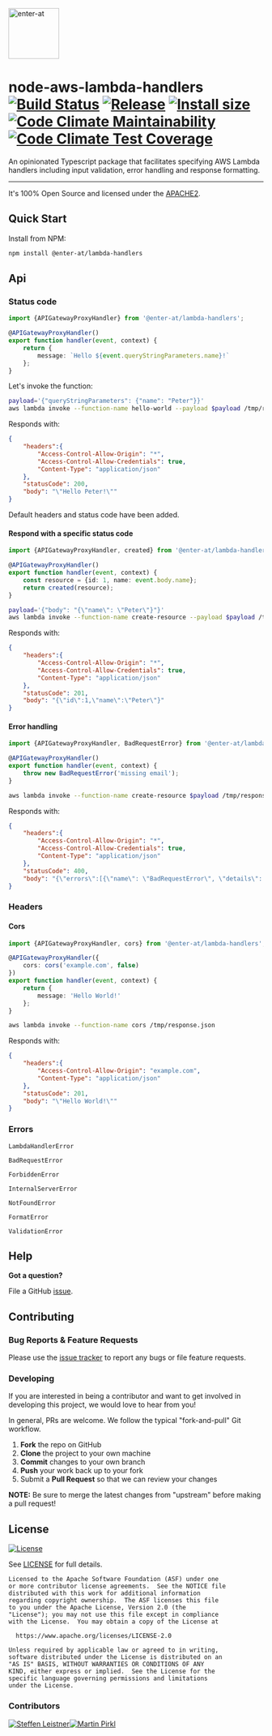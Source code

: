 <!--

  ** DO NOT EDIT THIS FILE
  **
  ** This file was automatically generated by the `build-harness`.
  ** 1) Make all changes to `README.yaml`
  ** 2) Run `make init` (you only need to do this once)
  ** 3) Run`make readme` to rebuild this file.
  **

  -->

[<img src="https://res.cloudinary.com/enter-at/image/upload/v1576145406/static/logo-svg.svg" alt="enter-at" width="100">][website]

# node-aws-lambda-handlers [![Build Status](https://github.com/enter-at/node-aws-lambda-handlers/workflows/Lint%20&%20Test/badge.svg)](https://github.com/enter-at/node-aws-lambda-handlers/actions) [![Release](https://img.shields.io/npm/v/@enter-at/lambda-handlers.svg)](https://www.npmjs.com/package/@enter-at/lambda-handlers) [![Install size](https://packagephobia.now.sh/badge?p=@enter-at/lambda-handlers)](https://packagephobia.now.sh/result?p=@enter-at/lambda-handlers) [![Code Climate Maintainability](https://api.codeclimate.com/v1/badges/9a0d3859c2196e212e96/maintainability)](https://codeclimate.com/github/enter-at/node-aws-lambda-handlers/maintainability) [![Code Climate Test Coverage](https://api.codeclimate.com/v1/badges/9a0d3859c2196e212e96/test_coverage)](https://codeclimate.com/github/enter-at/node-aws-lambda-handlers/test_coverage)


An opinionated Typescript package that facilitates specifying AWS Lambda handlers including input validation,
error handling and response formatting.


---


It's 100% Open Source and licensed under the [APACHE2](LICENSE).






## Quick Start

Install from NPM:
```bash
npm install @enter-at/lambda-handlers
```






## Api
### Status code

```typescript
import {APIGatewayProxyHandler} from '@enter-at/lambda-handlers';

@APIGatewayProxyHandler()
export function handler(event, context) {
    return {
        message: `Hello ${event.queryStringParameters.name}!`
    };
}
```

Let's invoke the function:

```bash
payload='{"queryStringParameters": {"name": "Peter"}}'
aws lambda invoke --function-name hello-world --payload $payload /tmp/response.json
```

Responds with:

```json
{
    "headers":{
        "Access-Control-Allow-Origin": "*",
        "Access-Control-Allow-Credentials": true,
        "Content-Type": "application/json"
    },
    "statusCode": 200,
    "body": "\"Hello Peter!\""
}
```

Default headers and status code have been added.

#### Respond with a specific status code

```typescript
import {APIGatewayProxyHandler, created} from '@enter-at/lambda-handlers';

@APIGatewayProxyHandler()
export function handler(event, context) {
    const resource = {id: 1, name: event.body.name};
    return created(resource);
}
```

```bash
payload='{"body": "{\"name\": \"Peter\"}"}'
aws lambda invoke --function-name create-resource --payload $payload /tmp/response.json
```

Responds with:

```json
{
    "headers":{
        "Access-Control-Allow-Origin": "*",
        "Access-Control-Allow-Credentials": true,
        "Content-Type": "application/json"
    },
    "statusCode": 201,
    "body": "{\"id\":1,\"name\":\"Peter\"}"
}
```

#### Error handling

```typescript
import {APIGatewayProxyHandler, BadRequestError} from '@enter-at/lambda-handlers';

@APIGatewayProxyHandler()
export function handler(event, context) {
    throw new BadRequestError('missing email');
}
```

```bash
aws lambda invoke --function-name create-resource $payload /tmp/response.json
```

Responds with:

```json
{
    "headers":{
        "Access-Control-Allow-Origin": "*",
        "Access-Control-Allow-Credentials": true,
        "Content-Type": "application/json"
    },
    "statusCode": 400,
    "body": "{\"errors\":[{\"name\": \"BadRequestError\", \"details\": [\"missing email\"]}]}"
}
```
### Headers

#### Cors

```typescript
import {APIGatewayProxyHandler, cors} from '@enter-at/lambda-handlers';

@APIGatewayProxyHandler({
    cors: cors('example.com', false)
})
export function handler(event, context) {
    return {
        message: 'Hello World!'
    };
}
```

```bash
aws lambda invoke --function-name cors /tmp/response.json
```

Responds with:

```json
{
    "headers":{
        "Access-Control-Allow-Origin": "example.com",
        "Content-Type": "application/json"
    },
    "statusCode": 201,
    "body": "\"Hello World!\""
}
```
### Errors

```
LambdaHandlerError
```
```
BadRequestError
```
```
ForbiddenError
```
```
InternalServerError
```
```
NotFoundError
```
```
FormatError
```
```
ValidationError
```



## Help

**Got a question?**

File a GitHub [issue](https://github.com/enter-at/node-aws-lambda-handlers/issues).

## Contributing

### Bug Reports & Feature Requests

Please use the [issue tracker](https://github.com/enter-at/node-aws-lambda-handlers/issues) to report any bugs or file feature requests.

### Developing

If you are interested in being a contributor and want to get involved in developing this project, we would love to hear from you!

In general, PRs are welcome. We follow the typical "fork-and-pull" Git workflow.

 1. **Fork** the repo on GitHub
 2. **Clone** the project to your own machine
 3. **Commit** changes to your own branch
 4. **Push** your work back up to your fork
 5. Submit a **Pull Request** so that we can review your changes

**NOTE:** Be sure to merge the latest changes from "upstream" before making a pull request!





## License

[![License](https://img.shields.io/badge/License-Apache%202.0-blue.svg)](https://opensource.org/licenses/Apache-2.0)

See [LICENSE](LICENSE) for full details.

    Licensed to the Apache Software Foundation (ASF) under one
    or more contributor license agreements.  See the NOTICE file
    distributed with this work for additional information
    regarding copyright ownership.  The ASF licenses this file
    to you under the Apache License, Version 2.0 (the
    "License"); you may not use this file except in compliance
    with the License.  You may obtain a copy of the License at

      https://www.apache.org/licenses/LICENSE-2.0

    Unless required by applicable law or agreed to in writing,
    software distributed under the License is distributed on an
    "AS IS" BASIS, WITHOUT WARRANTIES OR CONDITIONS OF ANY
    KIND, either express or implied.  See the License for the
    specific language governing permissions and limitations
    under the License.




### Contributors

[![Steffen Leistner][sleistner_avatar]][sleistner_homepage][![Martin Pirkl][pirklmar_avatar]][pirklmar_homepage]

  [sleistner_homepage]: https://github.com/sleistner
  [sleistner_avatar]: https://avatars0.githubusercontent.com/u/12568?s=128&v=4

  [pirklmar_homepage]: https://github.com/pirklmar
  [pirklmar_avatar]: https://avatars3.githubusercontent.com/u/2109537?s=128&v=4




  [website]: https://github.com/enter-at
